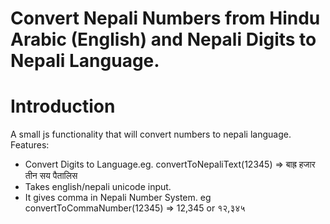 Convert Nepali Numbers from Hindu Arabic (English) and Nepali Digits to Nepali Language.
=======================================================

<h1>Introduction</h1>
A small js functionality that will convert numbers to nepali language. 
Features:
<ul>
<li> Convert Digits to Language.eg. convertToNepaliText(12345) => बाह्र हजार तीन सय पैतालिस  </li>
<li> Takes english/nepali unicode input. </li>
<li> It gives comma in Nepali Number System. eg convertToCommaNumber(12345) => 12,345 or १२,३४५ 
</ul>
